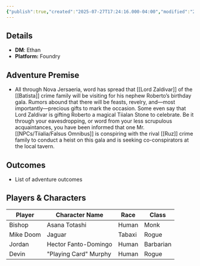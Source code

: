 ```yaml
---
{"publish":true,"created":"2025-07-27T17:24:16.000-04:00","modified":"2025-08-17T16:41:29.000-04:00","published":"2025-08-17T16:41:29.000-04:00","cssclasses":"","DM":"Ethan","Players":["Bishop","Mike Doom","Jordan","Devin"],"Platform":"Foundry"}
---
```


## Details
- **DM**: Ethan
- **Platform:** Foundry

## Adventure Premise
- All through Nova Jersaeria, word has spread that [[Lord Zaldivar]] of the [[Batista]] crime family will be visiting for his nephew Roberto’s birthday gala. Rumors abound that there will be feasts, revelry, and—most importantly—precious gifts to mark the occasion. Some even say that Lord Zaldivar is gifting Roberto a magical Tiialan Stone to celebrate. Be it through your eavesdropping, or word from your less scrupulous acquaintances, you have been informed that one Mr. [[NPCs/Tiialia/Falsus Omnibus]] is conspiring with the rival [[Ruz]] crime family to conduct a heist on this gala and is seeking co-conspirators at the local tavern.

## Outcomes
- List of adventure outcomes

## Players & Characters
| Player              | Character Name        | Race   | Class     |
| ------------------- | --------------------- | ------ | --------- |
| Bishop | Asana Totashi         | Human  | Monk      |
| Mike Doom | Jaguar                | Tabaxi | Rogue     |
| Jordan | Hector Fanto-Domingo  | Human  | Barbarian |
| Devin | "Playing Card" Murphy | Human  | Rogue     |

